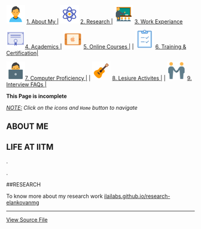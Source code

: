 <img src="icons/aboutme.png" width="50"/> [1. About My                ](#myself) | <img src="icons/res.png" width="50"/>     [2. Research                ](#research) | <img src="icons/work.png" width="50"/>    [3. Work Experiance         ](#work) 

<img src="icons/acad.png" width="50"/>[4. Academics               ](#acad)| <img src="icons/moocs.png" width="50"/>   [5. Online Courses          |](#moocs) | <img src="icons/cert1.png" width="50"/>   [6. Training & Certification|](#training)

<img src="icons/comp.png" width="50"/>[7. Computer Proficiency    |](#training) | <img src="icons/hobbies.png" width="50"/> [8. Lesiure Activites       |](#training) | <img src="icons/jobexp.png" width="50"/>  [9. Interview FAQs          |](#training)



**This Page is incomplete**
<!-- Contents of this page was developed by the candidate in [markdown](link 'click to view the source file'). -->

<!-- link to github page. -->

<!-- Download this document page again ( [html](markdown.html), [pdf](markdown.pdf) ), incase of inaccessability.   -->

*<u>NOTE:</u> Click on the icons and `Home` button to navigate*
<a name=aboutme></a>
## ABOUT ME
<!--
I still remember the days I played with LEDs diodes DC motors and dismantling the toys bursting out of curiousity, electronics was my favourite hobby I prefer it than playing with my friends outdoors.
Those were the most beautiful days of my childhood.
One fine day during my middle school I went in argument with my Chemistry teacher saying 'Mam your theory isn't working' after giving a try to electroplate one rupee coin with copper.
She suggested me to use any Cu salt instead of table salt, I never know that.
The following week I stole copper sulphate from my Lab.
OMG! it worked my euraka moments and I had plenty of those moments which I could't share with anyone. Initially I was intrested in physics because of this reason, next favourite subject was Math the reason being you need not put any efforts to score high. I was a lazy kid.
Observe and enjoy the class, the first time I solve that problem would be on my exam hall.
I am bit famous in my class because of these two reasons everyone knows if question paper is tough *Elango* would top the class at the same time I am the one with lowest score in Language subjects.
Why do you expect a child to be good at everything? I didn't feel like impressing neither my teachers nor my parents.
It's an attitude that I carried from my young age, latter when I grewup I become an introverted person.
But at times I wanted my parents to appreciate me when I score good and scolde me when I underperform.
My dad is self-employed owns a small business and very thoughtfull, I just remember the two pieces of advice that he gave me *'have big desires,  only then you'll find a way'*, *'wake before the sun, success is assured'*. My mother is a homemaker and she is intrested much in tailoring and embrodiary works. My elder sister is discipled hardworking and nerd, I am exactly opposite that of her and do all mischevious things.
I hate when my parents say 'learn from her, the way she is'.Now she's a mother to a little kid and works for IT. Life gave me some new demonstrations when I turned 21, I was depressed to the core for some reasons, my dad is unable to recover from the financial crash that he had few years back. I belived I deserve a better life and the following year I managed to get into the nations best institues for masters degree of my choice. -->

<!-- To know more about my idea of life, people whom I admire and my opinion on spirituality vist my personal page [ilailabs.github.io/personal-life-elankovanmg](link) -->
<!-- > Learn form the best, Aim for the best. -->

<!-- I'm native to Chennai and 25 years old.
My dad is self employed and own's a small bussiness my family lives here for more than three decades.
I am the youngest of two childrens and My sister works for TCS she's married and has small kid.
Despite my home beeing just 22 kms from IITM campus I choose to stay in hostel.
My mom is a Tailor and homemaker so loving and caring. -->

<!-- {
I know this decision would change my life but had no idea upto what extend will it.
It is here I started learning music, two foriegn languages and started discovering myself. I'm excited about the opporunites that I may get tommorw so preparing hard and learning hard to live.
} -->

<a name=iitmlife></a>
## LIFE AT IITM

<!-- > It's possible to be busy without being effective. -->

<!-- IIT life is all about time management. Its not IIT which changed my life, it's the people and friends whom I met in IITM.
It is a very busy life, it's fun and frustrating sometimes. I felt like calling myself a scholar after a year of joining, it was hard for me to cope up with the standrads in the first year and now I cultivated the habit of reading scientific documents and prolonged concentration.
I had time for my family and friends every weekend and I also had time for learing new languages and music -->

.<!-- Some people have said *Elango* your a good listener, May be it's true. I have friends who called me and said 'I feel like commiting sucide' -->

<!-- Research is all about learning to have patience and high degree of self-dicipline. -->
<!-- It was a self-realisation no one ever said this to me. -->
<!-- It's my moment of truth, no one ever said this to me.
You keep reading the whole day and still say *'I don't still understand what they mean to convey'* and you still have patience to keep reading further.
Results may disappoint you most of the times and you still carry out simulations with hope.
Honestly I never had such self-dicipline before.
Change is hard but it's beautiful -->
.<!-- My guide is never gonna ask me why you did't come to lab, but it's me who is commited to work for atleast eight hours a day. -->
<!-- I gained a new momentum.
After lot of experimentation on myself I am consistent with my stable and balanced routine which are in alignement with my short and long term goals. -->
<!-- The day usually starts at 4.30 AM with ginger tea, I cared my fitness and personal being, Everyday I had unschduled time of 90min for myself after my dinner. -->


<!-- The day starts without an alarm around 4.30 AM with subraba's(canteen) ginger tea.
I plan my day while haveing cought of the fresh chill air strolling to canteen.
Bath before sunrise, prayer and practice my music for about an hour.
Once I'm done reading one journal I'll start my room.
Spending minmum of 9 Hours in lab was the goal.
Without a power nap after my lunch my engine wouldn't start.
Before leaving the hostel I would spend minimum of 15 minutes learing and revising my spanish and german vocabulary.
Then a juice.
Back to lab.
Then to ground for a mild jog and workout.
I have unschduled hours without plans after my dinner till the bed time, it's here I spend time for myself.
This how I spend atleast 4 out of 7 days in my week. -->

<!-- "Wake before the sun. Have big desires only then you'll find a way" are the only two advices I remember my dad gave to me when I was in middle SCHOOLING
I learnt to wear a confident simile. -->

<a name=research></a>
##RESEARCH
<!-- I joined *Computational Mechanics and Materials* research group in July 2017 lead by prof. Narasimhan Swaminathan as a Masters research scholar under his supervision and co-guided by Dr. CVK[PD]
Since then my life took a new trejectory.
I gained new momentum and took quantum leaps.
It was a blessing to work with world class researchers like them.
The exposure and opporunites one gets here is truly unparallel to any other collages I know that and I decided to bring the best out of me.
My inclination towards science education and the love I had for my family was the true motivating factor to graduate from elite premier institues like IIT.
Desires to persue masters was my choice when my parents wished me to takeup a job aftermy undergrad.
I was training myself hard and truly started enjoing my academics and personal life like never before. -->

To know more about my research work [ilailabs.github.io/research-elankovanmg](link)

----------------------------
[View Source File]()


<!-- > This document is accurate to the best of my knowledge and written by me in markdown format for recruitment purposes only. Any information in this page cannot be disclosed without my concent. Thanks for your patience and intrest. Happy Hiring!
  [resume]: \\\
  [markdown]: \\\ -->
